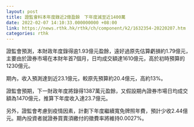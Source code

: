 ```yaml
---
layout: post
title: 證監會料本年度錄近2億盈餘　下年度減至近1400萬
date: 2022-02-07 14:10:33.000000000 +08:00
link: https://news.rthk.hk/rthk/ch/component/k2/1632354-20220207.htm
categories: rthk
---
```


證監會預測，本財政年度錄得逾1.93億元盈餘，遠好過原先估算虧損約1.79億元，主要由於證券市場在本財年首7個月，日均成交額達1610億元，高於初時預算的1230億元。

期內，收入預測達到近23.1億元，較原先預算約20.4億元，高約13%。

證監會預期，下一財政年度將錄得1387萬元盈餘，又假設期內證券市場日均成交額為1470億元，推算下年度收入達23.7億元。

另外，證監會考慮到疫情因素，計劃下年度繼續寬免牌照年費，預計少收2.44億元。期內投資者就證券買賣須繳付的徵費率將維持0.0027%。
